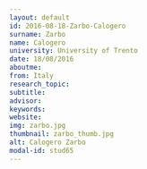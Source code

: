 ```yaml
---
layout: default 
id: 2016-08-18-Zarbo-Calogero
surname: Zarbo
name: Calogero
university: University of Trento
date: 18/08/2016
aboutme: 
from: Italy
research_topic: 
subtitle: 
advisor: 
keywords: 
website: 
img: zarbo.jpg
thumbnail: zarbo_thumb.jpg
alt: Calogero Zarbo
modal-id: stud65
---
```

